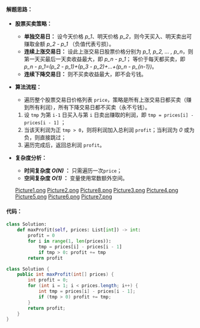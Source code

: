 #### 解题思路：

- **股票买卖策略：**
    - **单独交易日：** 设今天价格 *p_1*、明天价格 *p_2*，则今天买入、明天卖出可赚取金额 *p_2 - p_1* （负值代表亏损）。
    - **连续上涨交易日：** 设此上涨交易日股票价格分别为 *p_1, p_2, ... , p_n*，则第一天买最后一天卖收益最大，即 *p_n - p_1*；
    等价于每天都买卖，即 *p_n - p_1=(p_2 - p_1)+(p_3 - p_2)+...+(p_n - p_{n-1})*。
    - **连续下降交易日：** 则不买卖收益最大，即不会亏钱。

- **算法流程：** 
    - 遍历整个股票交易日价格列表 `price`，策略是所有上涨交易日都买卖（赚到所有利润），所有下降交易日都不买卖（永不亏钱）。
    1. 设 `tmp` 为第 `i-1` 日买入与第 `i` 日卖出赚取的利润，即 `tmp = prices[i] - prices[i - 1]` ；
    2. 当该天利润为正 `tmp > 0`，则将利润加入总利润 `profit`；当利润为 *0* 或为负，则直接跳过；
    3. 遍历完成后，返回总利润 `profit`。

- **复杂度分析：**
    - **时间复杂度 *O(N)* ：** 只需遍历一次`price`；
    - **空间复杂度 *O(1)* ：** 变量使用常数额外空间。

  [Picture1.png](https://pic.leetcode-cn.com/e31c449ede1c9473817b71dc69aee2298781bd6e8b845dfa27bc935bd44f6922-Picture1.png)  [Picture2.png](https://pic.leetcode-cn.com/79b0c2212b58c6362cc01f76c7d02d65b585c317c42840f34716ca3a962678dc-Picture2.png)  [Picture8.png](https://pic.leetcode-cn.com/1560ded9e2074ca1e7da76e324a7eebb4d0b6934189c974d9bab12590e354000-Picture8.png)  [Picture3.png](https://pic.leetcode-cn.com/f1ad32279bfbc53031c47941d59b2c2811896e72333d4069bead36523d82fa61-Picture3.png)  [Picture4.png](https://pic.leetcode-cn.com/4c1acd9d5b4d110e13c014d44a6152258fbbf7c0e0fdaf3b9f3a1914d50a8e24-Picture4.png)  [Picture5.png](https://pic.leetcode-cn.com/c1db92e578f4c3c6b3c408ee74c2b7edb0d5bcd343419b0d6d8c2cd2f904dbf8-Picture5.png)  [Picture6.png](https://pic.leetcode-cn.com/5f5251e161390fdda19a331ac05764743370aa69dd4142010a3ea100940c63e9-Picture6.png)  [Picture7.png](https://pic.leetcode-cn.com/274e94b876be62bbefbc76890d63d5881031d2d247037348b072ba6841220147-Picture7.png) 

#### 代码：

```python []
class Solution:
    def maxProfit(self, prices: List[int]) -> int:
        profit = 0
        for i in range(1, len(prices)):
            tmp = prices[i] - prices[i - 1]
            if tmp > 0: profit += tmp
        return profit
```

```java []
class Solution {
    public int maxProfit(int[] prices) {
        int profit = 0;
        for (int i = 1; i < prices.length; i++) {
            int tmp = prices[i] - prices[i - 1];
            if (tmp > 0) profit += tmp;
        }
        return profit;
    }
}
```